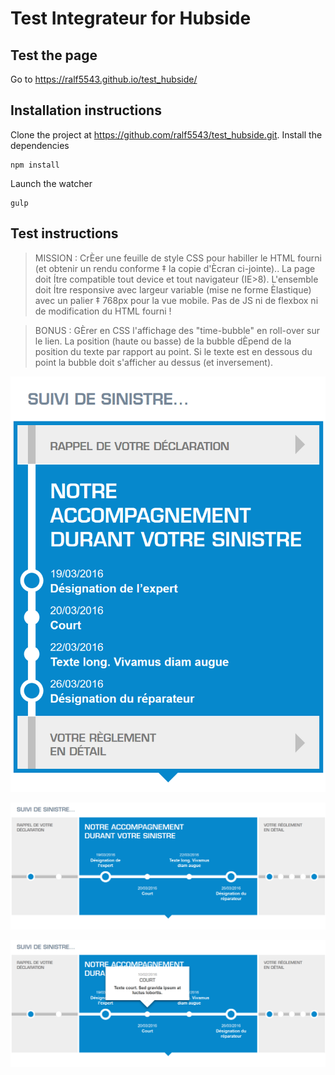 # Test Integrateur for Hubside

## Test the page
Go to https://ralf5543.github.io/test_hubside/

## Installation instructions
Clone the project at https://github.com/ralf5543/test_hubside.git.
Install the dependencies
```
npm install
```
Launch the watcher
```
gulp
```

## Test instructions
> MISSION :
  CrÈer une feuille de style CSS pour habiller le HTML fourni (et obtenir un rendu conforme ‡ la copie d'Ècran ci-jointe)..
  La page doit Ítre compatible tout device et tout navigateur (IE>8).
  L'ensemble doit Ítre responsive avec largeur variable (mise ne forme Èlastique) avec un palier ‡ 768px pour la vue mobile.
  Pas de JS ni de flexbox ni de modification du HTML fourni !
  
>  BONUS : GÈrer en CSS l'affichage des "time-bubble" en roll-over sur le lien.
  La position (haute ou basse) de la bubble dÈpend de la position du texte par rapport au point. Si le texte est en dessous du point la bubble doit s'afficher au dessus (et inversement).
  
  ![Test Hubside thumbnail](doc/sinistre-timeline-mobile.png)  
  
  ![Test Hubside thumbnail](doc/sinistre-timeline.png) 
   
  ![Test Hubside thumbnail](doc/sinistre-timeline-rollover.png)